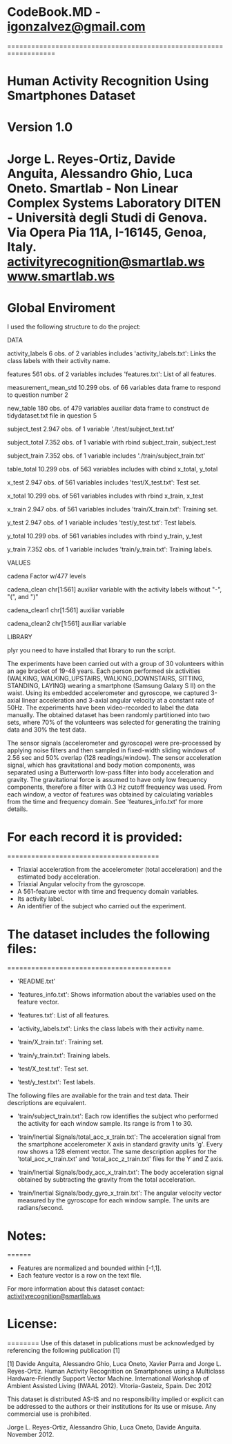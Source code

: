 # CodeBook.MD - igonzalvez@gmail.com
==================================================================
# Human Activity Recognition Using Smartphones Dataset
Version 1.0
==================================================================
Jorge L. Reyes-Ortiz, Davide Anguita, Alessandro Ghio, Luca Oneto.
Smartlab - Non Linear Complex Systems Laboratory
DITEN - Università degli Studi di Genova.
Via Opera Pia 11A, I-16145, Genoa, Italy.
activityrecognition@smartlab.ws
www.smartlab.ws
==================================================================


# Global Enviroment
I used the following structure to do the project:

DATA

activity_labels           6 obs. of 2 variables includes 'activity_labels.txt': Links the class labels with their activity name.

features                561 obs. of 2 variables includes 'features.txt': List of all features.

measurement_mean_std 10.299 obs. of 66 variables data frame to respond to question number 2

new_table               180 obs. of 479 variables auxiliar data frame to construct de tidydataset.txt file in question 5

subject_test          2.947 obs. of 1 variable './test/subject_text.txt'

subject_total         7.352 obs. of 1 variable with rbind subject_train, subject_test 

subject_train         7.352 obs. of 1 variable includes './train/subject_train.txt'

table_total          10.299 obs. of 563 variables includes with cbind x_total, y_total

x_test                2.947 obs. of 561 variables includes 'test/X_test.txt': Test set.

x_total             10.299 obs. of 561 variables includes with rbind x_train, x_test 

x_train               2.947 obs. of 561 variables includes 'train/X_train.txt': Training set. 

y_test                2.947 obs. of 1 variable includes 'test/y_test.txt': Test labels.

y_total             10.299 obs. of 561 variables includes with rbind y_train, y_test 

y_train               7.352 obs. of 1 variable includes 'train/y_train.txt': Training labels.


VALUES

cadena                 Factor w/477 levels 

cadena_clean           chr[1:561] auxiliar variable with the activity labels without "-", "(", and ")"

cadena_clean1          chr[1:561] auxiliar variable

cadena_clean2          chr[1:561] auxiliar variable

LIBRARY

plyr                   you need to have installed that library to run the script.

The experiments have been carried out with a group of 30 volunteers within an age bracket of 19-48 years. Each person performed six activities (WALKING, WALKING_UPSTAIRS, WALKING_DOWNSTAIRS, SITTING, STANDING, LAYING) wearing a smartphone (Samsung Galaxy S II) on the waist. Using its embedded accelerometer and gyroscope, we captured 3-axial linear acceleration and 3-axial angular velocity at a constant rate of 50Hz. The experiments have been video-recorded to label the data manually. The obtained dataset has been randomly partitioned into two sets, where 70% of the volunteers was selected for generating the training data and 30% the test data. 

The sensor signals (accelerometer and gyroscope) were pre-processed by applying noise filters and then sampled in fixed-width sliding windows of 2.56 sec and 50% overlap (128 readings/window). The sensor acceleration signal, which has gravitational and body motion components, was separated using a Butterworth low-pass filter into body acceleration and gravity. The gravitational force is assumed to have only low frequency components, therefore a filter with 0.3 Hz cutoff frequency was used. From each window, a vector of features was obtained by calculating variables from the time and frequency domain. See 'features_info.txt' for more details. 

# For each record it is provided:
======================================

- Triaxial acceleration from the accelerometer (total acceleration) and the estimated body acceleration.
- Triaxial Angular velocity from the gyroscope. 
- A 561-feature vector with time and frequency domain variables. 
- Its activity label. 
- An identifier of the subject who carried out the experiment.

# The dataset includes the following files:
=========================================

- 'README.txt'

- 'features_info.txt': Shows information about the variables used on the feature vector.

- 'features.txt': List of all features.

- 'activity_labels.txt': Links the class labels with their activity name.

- 'train/X_train.txt': Training set.

- 'train/y_train.txt': Training labels.

- 'test/X_test.txt': Test set.

- 'test/y_test.txt': Test labels.

The following files are available for the train and test data. Their descriptions are equivalent. 

- 'train/subject_train.txt': Each row identifies the subject who performed the activity for each window sample. Its range is from 1 to 30. 

- 'train/Inertial Signals/total_acc_x_train.txt': The acceleration signal from the smartphone accelerometer X axis in standard gravity units 'g'. Every row shows a 128 element vector. The same description applies for the 'total_acc_x_train.txt' and 'total_acc_z_train.txt' files for the Y and Z axis. 

- 'train/Inertial Signals/body_acc_x_train.txt': The body acceleration signal obtained by subtracting the gravity from the total acceleration. 

- 'train/Inertial Signals/body_gyro_x_train.txt': The angular velocity vector measured by the gyroscope for each window sample. The units are radians/second. 

# Notes: 
======
- Features are normalized and bounded within [-1,1].
- Each feature vector is a row on the text file.

For more information about this dataset contact: activityrecognition@smartlab.ws

# License:
========
Use of this dataset in publications must be acknowledged by referencing the following publication [1] 

[1] Davide Anguita, Alessandro Ghio, Luca Oneto, Xavier Parra and Jorge L. Reyes-Ortiz. Human Activity Recognition on Smartphones using a Multiclass Hardware-Friendly Support Vector Machine. International Workshop of Ambient Assisted Living (IWAAL 2012). Vitoria-Gasteiz, Spain. Dec 2012

This dataset is distributed AS-IS and no responsibility implied or explicit can be addressed to the authors or their institutions for its use or misuse. Any commercial use is prohibited.

Jorge L. Reyes-Ortiz, Alessandro Ghio, Luca Oneto, Davide Anguita. November 2012.
